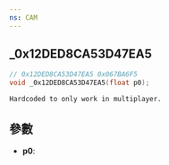 ```yaml
---
ns: CAM
---
```

## _0x12DED8CA53D47EA5

```c
// 0x12DED8CA53D47EA5 0x067BA6F5
void _0x12DED8CA53D47EA5(float p0);
```

```
Hardcoded to only work in multiplayer.  
```

## 參數
* **p0**: 


